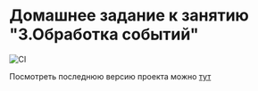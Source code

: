 # Домашнее задание к занятию "3.Обработка событий"

![CI](https://github.com/alvarez1213/ahj-hw-3/actions/workflows/web.yml/badge.svg)

Посмотреть последнюю версию проекта можно [тут](https://alvarez1213.github.io/ahj-hw-3/)
